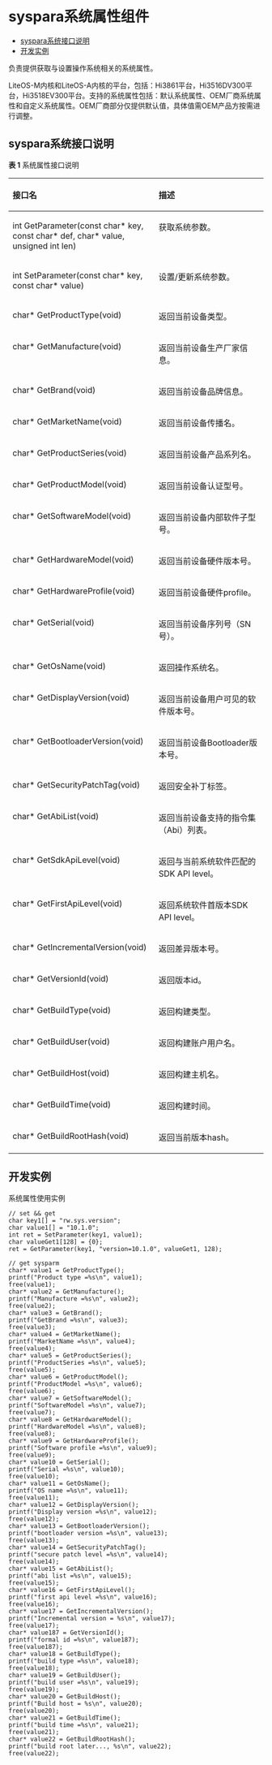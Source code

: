 # syspara系统属性组件<a name="ZH-CN_TOPIC_0000001063362360"></a>

-   [syspara系统接口说明](#section775916468231)
-   [开发实例](#section118404913233)

负责提供获取与设置操作系统相关的系统属性。

LiteOS-M内核和LiteOS-A内核的平台，包括：Hi3861平台，Hi3516DV300平台，Hi3518EV300平台。支持的系统属性包括：默认系统属性、OEM厂商系统属性和自定义系统属性。OEM厂商部分仅提供默认值，具体值需OEM产品方按需进行调整。

## syspara系统接口说明<a name="section775916468231"></a>

**表 1**  系统属性接口说明

<a name="table1731550155318"></a>
<table><thead align="left"><tr id="row4419501537"><th class="cellrowborder" valign="top" width="57.29%" id="mcps1.2.3.1.1"><p id="p54150165315"><a name="p54150165315"></a><a name="p54150165315"></a>接口名</p>
</th>
<th class="cellrowborder" valign="top" width="42.71%" id="mcps1.2.3.1.2"><p id="p941150145313"><a name="p941150145313"></a><a name="p941150145313"></a>描述</p>
</th>
</tr>
</thead>
<tbody><tr id="row34145016535"><td class="cellrowborder" valign="top" width="57.29%" headers="mcps1.2.3.1.1 "><p id="p15146174185515"><a name="p15146174185515"></a><a name="p15146174185515"></a>int GetParameter(const char* key, const char* def, char* value, unsigned int len)</p>
</td>
<td class="cellrowborder" valign="top" width="42.71%" headers="mcps1.2.3.1.2 "><p id="p13562171015712"><a name="p13562171015712"></a><a name="p13562171015712"></a>获取系统参数。</p>
</td>
</tr>
<tr id="row57882012954"><td class="cellrowborder" valign="top" width="57.29%" headers="mcps1.2.3.1.1 "><p id="p77897122517"><a name="p77897122517"></a><a name="p77897122517"></a>int SetParameter(const char* key, const char* value)</p>
</td>
<td class="cellrowborder" valign="top" width="42.71%" headers="mcps1.2.3.1.2 "><p id="p8150164120555"><a name="p8150164120555"></a><a name="p8150164120555"></a>设置/更新系统参数。</p>
</td>
</tr>
<tr id="row1746172917474"><td class="cellrowborder" valign="top" width="57.29%" headers="mcps1.2.3.1.1 "><p id="p1315210414552"><a name="p1315210414552"></a><a name="p1315210414552"></a>char* GetProductType(void)</p>
</td>
<td class="cellrowborder" valign="top" width="42.71%" headers="mcps1.2.3.1.2 "><p id="p12366194110514"><a name="p12366194110514"></a><a name="p12366194110514"></a>返回当前设备类型。</p>
</td>
</tr>
<tr id="row10992232154714"><td class="cellrowborder" valign="top" width="57.29%" headers="mcps1.2.3.1.1 "><p id="p19154174135517"><a name="p19154174135517"></a><a name="p19154174135517"></a>char* GetManufacture(void)</p>
</td>
<td class="cellrowborder" valign="top" width="42.71%" headers="mcps1.2.3.1.2 "><p id="p191521415555"><a name="p191521415555"></a><a name="p191521415555"></a>返回当前设备生产厂家信息。</p>
</td>
</tr>
<tr id="row137112185917"><td class="cellrowborder" valign="top" width="57.29%" headers="mcps1.2.3.1.1 "><p id="p16371201145918"><a name="p16371201145918"></a><a name="p16371201145918"></a>char* GetBrand(void)</p>
</td>
<td class="cellrowborder" valign="top" width="42.71%" headers="mcps1.2.3.1.2 "><p id="p2371719599"><a name="p2371719599"></a><a name="p2371719599"></a>返回当前设备品牌信息。</p>
</td>
</tr>
<tr id="row981535875818"><td class="cellrowborder" valign="top" width="57.29%" headers="mcps1.2.3.1.1 "><p id="p18151586589"><a name="p18151586589"></a><a name="p18151586589"></a>char* GetMarketName(void)</p>
</td>
<td class="cellrowborder" valign="top" width="42.71%" headers="mcps1.2.3.1.2 "><p id="p1081545865810"><a name="p1081545865810"></a><a name="p1081545865810"></a>返回当前设备传播名。</p>
</td>
</tr>
<tr id="row45019563583"><td class="cellrowborder" valign="top" width="57.29%" headers="mcps1.2.3.1.1 "><p id="p3501195617581"><a name="p3501195617581"></a><a name="p3501195617581"></a>char* GetProductSeries(void)</p>
</td>
<td class="cellrowborder" valign="top" width="42.71%" headers="mcps1.2.3.1.2 "><p id="p65011156165811"><a name="p65011156165811"></a><a name="p65011156165811"></a>返回当前设备产品系列名。</p>
</td>
</tr>
<tr id="row732525410585"><td class="cellrowborder" valign="top" width="57.29%" headers="mcps1.2.3.1.1 "><p id="p10325125465819"><a name="p10325125465819"></a><a name="p10325125465819"></a>char* GetProductModel(void)</p>
</td>
<td class="cellrowborder" valign="top" width="42.71%" headers="mcps1.2.3.1.2 "><p id="p332565412582"><a name="p332565412582"></a><a name="p332565412582"></a>返回当前设备认证型号。</p>
</td>
</tr>
<tr id="row5746145116588"><td class="cellrowborder" valign="top" width="57.29%" headers="mcps1.2.3.1.1 "><p id="p20746145145812"><a name="p20746145145812"></a><a name="p20746145145812"></a>char* GetSoftwareModel(void)</p>
</td>
<td class="cellrowborder" valign="top" width="42.71%" headers="mcps1.2.3.1.2 "><p id="p14746175165810"><a name="p14746175165810"></a><a name="p14746175165810"></a>返回当前设备内部软件子型号。</p>
</td>
</tr>
<tr id="row536404914589"><td class="cellrowborder" valign="top" width="57.29%" headers="mcps1.2.3.1.1 "><p id="p1364749135819"><a name="p1364749135819"></a><a name="p1364749135819"></a>char* GetHardwareModel(void)</p>
</td>
<td class="cellrowborder" valign="top" width="42.71%" headers="mcps1.2.3.1.2 "><p id="p1536424935819"><a name="p1536424935819"></a><a name="p1536424935819"></a>返回当前设备硬件版本号。</p>
</td>
</tr>
<tr id="row453414616584"><td class="cellrowborder" valign="top" width="57.29%" headers="mcps1.2.3.1.1 "><p id="p15534164685817"><a name="p15534164685817"></a><a name="p15534164685817"></a>char* GetHardwareProfile(void)</p>
</td>
<td class="cellrowborder" valign="top" width="42.71%" headers="mcps1.2.3.1.2 "><p id="p15534154619588"><a name="p15534154619588"></a><a name="p15534154619588"></a>返回当前设备硬件profile。</p>
</td>
</tr>
<tr id="row3279655002"><td class="cellrowborder" valign="top" width="57.29%" headers="mcps1.2.3.1.1 "><p id="p112791755204"><a name="p112791755204"></a><a name="p112791755204"></a>char* GetSerial(void)</p>
</td>
<td class="cellrowborder" valign="top" width="42.71%" headers="mcps1.2.3.1.2 "><p id="p1827910551901"><a name="p1827910551901"></a><a name="p1827910551901"></a>返回当前设备序列号（SN号）。</p>
</td>
</tr>
<tr id="row101032053602"><td class="cellrowborder" valign="top" width="57.29%" headers="mcps1.2.3.1.1 "><p id="p810395319016"><a name="p810395319016"></a><a name="p810395319016"></a>char* GetOsName(void)</p>
</td>
<td class="cellrowborder" valign="top" width="42.71%" headers="mcps1.2.3.1.2 "><p id="p181037531301"><a name="p181037531301"></a><a name="p181037531301"></a>返回操作系统名。</p>
</td>
</tr>
<tr id="row081175112010"><td class="cellrowborder" valign="top" width="57.29%" headers="mcps1.2.3.1.1 "><p id="p13821151707"><a name="p13821151707"></a><a name="p13821151707"></a>char* GetDisplayVersion(void)</p>
</td>
<td class="cellrowborder" valign="top" width="42.71%" headers="mcps1.2.3.1.2 "><p id="p582251708"><a name="p582251708"></a><a name="p582251708"></a>返回当前设备用户可见的软件版本号。</p>
</td>
</tr>
<tr id="row19112249108"><td class="cellrowborder" valign="top" width="57.29%" headers="mcps1.2.3.1.1 "><p id="p1411224911016"><a name="p1411224911016"></a><a name="p1411224911016"></a>char* GetBootloaderVersion(void)</p>
</td>
<td class="cellrowborder" valign="top" width="42.71%" headers="mcps1.2.3.1.2 "><p id="p11122497014"><a name="p11122497014"></a><a name="p11122497014"></a>返回当前设备Bootloader版本号。</p>
</td>
</tr>
<tr id="row138384461706"><td class="cellrowborder" valign="top" width="57.29%" headers="mcps1.2.3.1.1 "><p id="p20839194620019"><a name="p20839194620019"></a><a name="p20839194620019"></a>char* GetSecurityPatchTag(void)</p>
</td>
<td class="cellrowborder" valign="top" width="42.71%" headers="mcps1.2.3.1.2 "><p id="p118393469018"><a name="p118393469018"></a><a name="p118393469018"></a>返回安全补丁标签。</p>
</td>
</tr>
<tr id="row58521914120"><td class="cellrowborder" valign="top" width="57.29%" headers="mcps1.2.3.1.1 "><p id="p48527149215"><a name="p48527149215"></a><a name="p48527149215"></a>char* GetAbiList(void)</p>
</td>
<td class="cellrowborder" valign="top" width="42.71%" headers="mcps1.2.3.1.2 "><p id="p8852114628"><a name="p8852114628"></a><a name="p8852114628"></a>返回当前设备支持的指令集（Abi）列表。</p>
</td>
</tr>
<tr id="row394071216210"><td class="cellrowborder" valign="top" width="57.29%" headers="mcps1.2.3.1.1 "><p id="p9940111212216"><a name="p9940111212216"></a><a name="p9940111212216"></a>char* GetSdkApiLevel(void)</p>
</td>
<td class="cellrowborder" valign="top" width="42.71%" headers="mcps1.2.3.1.2 "><p id="p18940171215214"><a name="p18940171215214"></a><a name="p18940171215214"></a>返回与当前系统软件匹配的SDK API level。</p>
</td>
</tr>
<tr id="row138205101425"><td class="cellrowborder" valign="top" width="57.29%" headers="mcps1.2.3.1.1 "><p id="p1382010101328"><a name="p1382010101328"></a><a name="p1382010101328"></a>char* GetFirstApiLevel(void)</p>
</td>
<td class="cellrowborder" valign="top" width="42.71%" headers="mcps1.2.3.1.2 "><p id="p3820810521"><a name="p3820810521"></a><a name="p3820810521"></a>返回系统软件首版本SDK API level。</p>
</td>
</tr>
<tr id="row156198627"><td class="cellrowborder" valign="top" width="57.29%" headers="mcps1.2.3.1.1 "><p id="p75622084212"><a name="p75622084212"></a><a name="p75622084212"></a>char* GetIncrementalVersion(void)</p>
</td>
<td class="cellrowborder" valign="top" width="42.71%" headers="mcps1.2.3.1.2 "><p id="p95621087211"><a name="p95621087211"></a><a name="p95621087211"></a>返回差异版本号。</p>
</td>
</tr>
<tr id="row138721511320"><td class="cellrowborder" valign="top" width="57.29%" headers="mcps1.2.3.1.1 "><p id="p28715156318"><a name="p28715156318"></a><a name="p28715156318"></a>char* GetVersionId(void)</p>
</td>
<td class="cellrowborder" valign="top" width="42.71%" headers="mcps1.2.3.1.2 "><p id="p148761512312"><a name="p148761512312"></a><a name="p148761512312"></a>返回版本id。</p>
</td>
</tr>
<tr id="row18749712234"><td class="cellrowborder" valign="top" width="57.29%" headers="mcps1.2.3.1.1 "><p id="p10749912738"><a name="p10749912738"></a><a name="p10749912738"></a>char* GetBuildType(void)</p>
</td>
<td class="cellrowborder" valign="top" width="42.71%" headers="mcps1.2.3.1.2 "><p id="p67491212437"><a name="p67491212437"></a><a name="p67491212437"></a>返回构建类型。</p>
</td>
</tr>
<tr id="row178451710639"><td class="cellrowborder" valign="top" width="57.29%" headers="mcps1.2.3.1.1 "><p id="p58461810136"><a name="p58461810136"></a><a name="p58461810136"></a>char* GetBuildUser(void)</p>
</td>
<td class="cellrowborder" valign="top" width="42.71%" headers="mcps1.2.3.1.2 "><p id="p178466109315"><a name="p178466109315"></a><a name="p178466109315"></a>返回构建账户用户名。</p>
</td>
</tr>
<tr id="row126721685315"><td class="cellrowborder" valign="top" width="57.29%" headers="mcps1.2.3.1.1 "><p id="p9673781832"><a name="p9673781832"></a><a name="p9673781832"></a>char* GetBuildHost(void)</p>
</td>
<td class="cellrowborder" valign="top" width="42.71%" headers="mcps1.2.3.1.2 "><p id="p12673089315"><a name="p12673089315"></a><a name="p12673089315"></a>返回构建主机名。</p>
</td>
</tr>
<tr id="row146494315815"><td class="cellrowborder" valign="top" width="57.29%" headers="mcps1.2.3.1.1 "><p id="p565184335811"><a name="p565184335811"></a><a name="p565184335811"></a>char* GetBuildTime(void)</p>
</td>
<td class="cellrowborder" valign="top" width="42.71%" headers="mcps1.2.3.1.2 "><p id="p1466114365814"><a name="p1466114365814"></a><a name="p1466114365814"></a>返回构建时间。</p>
</td>
</tr>
<tr id="row933265824817"><td class="cellrowborder" valign="top" width="57.29%" headers="mcps1.2.3.1.1 "><p id="p18200134111553"><a name="p18200134111553"></a><a name="p18200134111553"></a>char* GetBuildRootHash(void)</p>
</td>
<td class="cellrowborder" valign="top" width="42.71%" headers="mcps1.2.3.1.2 "><p id="p7945171118466"><a name="p7945171118466"></a><a name="p7945171118466"></a>返回当前版本hash。</p>
</td>
</tr>
</tbody>
</table>

## 开发实例<a name="section118404913233"></a>

系统属性使用实例

```
// set && get
char key1[] = "rw.sys.version";
char value1[] = "10.1.0";
int ret = SetParameter(key1, value1);
char valueGet1[128] = {0};
ret = GetParameter(key1, "version=10.1.0", valueGet1, 128);

// get sysparm
char* value1 = GetProductType();
printf("Product type =%s\n", value1);
free(value1);
char* value2 = GetManufacture();
printf("Manufacture =%s\n", value2);
free(value2);
char* value3 = GetBrand();
printf("GetBrand =%s\n", value3);
free(value3);
char* value4 = GetMarketName();
printf("MarketName =%s\n", value4);
free(value4);
char* value5 = GetProductSeries();
printf("ProductSeries =%s\n", value5);
free(value5);
char* value6 = GetProductModel();
printf("ProductModel =%s\n", value6);
free(value6);
char* value7 = GetSoftwareModel();
printf("SoftwareModel =%s\n", value7);
free(value7);
char* value8 = GetHardwareModel();
printf("HardwareModel =%s\n", value8);
free(value8);
char* value9 = GetHardwareProfile();
printf("Software profile =%s\n", value9);
free(value9);
char* value10 = GetSerial();
printf("Serial =%s\n", value10);
free(value10);
char* value11 = GetOsName();
printf("OS name =%s\n", value11);
free(value11);
char* value12 = GetDisplayVersion();
printf("Display version =%s\n", value12);
free(value12);
char* value13 = GetBootloaderVersion();
printf("bootloader version =%s\n", value13);
free(value13);
char* value14 = GetSecurityPatchTag();
printf("secure patch level =%s\n", value14);
free(value14);
char* value15 = GetAbiList();
printf("abi list =%s\n", value15);
free(value15);
char* value16 = GetFirstApiLevel();
printf("first api level =%s\n", value16);
free(value16);
char* value17 = GetIncrementalVersion();
printf("Incremental version = %s\n", value17);
free(value17);
char* value187 = GetVersionId();
printf("formal id =%s\n", value187);
free(value187);
char* value18 = GetBuildType();
printf("build type =%s\n", value18);
free(value18);
char* value19 = GetBuildUser();
printf("build user =%s\n", value19);
free(value19);
char* value20 = GetBuildHost();
printf("Build host = %s\n", value20);
free(value20);
char* value21 = GetBuildTime();
printf("build time =%s\n", value21);
free(value21);
char* value22 = GetBuildRootHash();
printf("build root later..., %s\n", value22);
free(value22);
```

